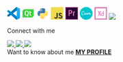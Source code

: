 <img height=30 src="https://github.com/devicons/devicon/blob/master/icons/vscode/vscode-original.svg"/>
<img height=30 src="https://github.com/ArunSK-15/ArunSK-15/blob/main/assets/icons/qt.png"/>
<img height=30 src="https://github.com/devicons/devicon/blob/master/icons/python/python-original.svg"/>
<img height=30 src="https://github.com/devicons/devicon/blob/master/icons/javascript/javascript-original.svg"/>
<img height=30 src="https://github.com/devicons/devicon/blob/master/icons/premierepro/premierepro-original.svg"/>
<img height=30 src="https://github.com/devicons/devicon/blob/master/icons/canva/canva-original.svg"/>
<img height=30 src="https://github.com/devicons/devicon/blob/master/icons/xd/xd-line.svg"/>



<img height=30 src="/assets/icon/qt.png"/>

Connect with me

<div id="header" align="left" use-margin="auto">
  <a href="https://www.linkedin.com/in/arun-s-k-8aa3a7225/">
    <img src="https://img.shields.io/badge/LinkedIn-0077B5?style=for-the-badge&logo=linkedin&logoColor=white"/>
  </a>
    <a href="https://www.linkedin.com/in/arun-s-k-8aa3a7225/">
      <img src="https://img.shields.io/badge/Twitter-1DA1F2?style=for-the-badge&logo=twitter&logoColor=white"/>
  </a>
      <a href="arun15092003@gmail.com">       
      <img src="https://img.shields.io/badge/Gmail-D14836?style=for-the-badge&logo=gmail&logoColor=white"/>
  </a>
</div>
Want to know about me
<a href="https://www.linkedin.com/in/arun-s-k-8aa3a7225/">
  <b> MY PROFILE </b>
</a>

